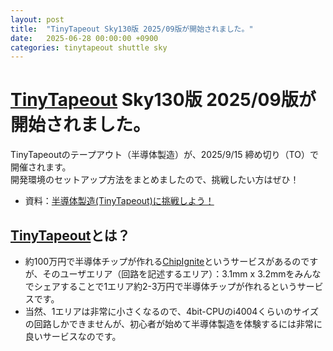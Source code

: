 ```yaml
---
layout: post
title:  "TinyTapeout Sky130版 2025/09版が開始されました。"
date:   2025-06-28 00:00:00 +0900
categories: tinytapeout shuttle sky
---
```


# [TinyTapeout](https://tinytapeout.com) Sky130版 2025/09版が開始されました。
TinyTapeoutのテープアウト（半導体製造）が、2025/9/15 締め切り（TO）で開催されます。  
開発環境のセットアップ方法をまとめましたので、挑戦したい方はぜひ！  

- 資料：[半導体製造(TinyTapeout)に挑戦しよう！](./assets/presentation/2025/ISHIKAI_TinyTapeout_sky130_2025.pdf)


## [TinyTapeout](https://tinytapeout.com)とは？
- 約100万円で半導体チップが作れる[ChipIgnite](https://efabless.com/)というサービスがあるのですが、そのユーザエリア（回路を記述するエリア）：3.1mm x 3.2mmをみんなでシェアすることで1エリア約2-3万円で半導体チップが作れるというサービスです。  
- 当然、1エリアは非常に小さくなるので、4bit-CPUのi4004くらいのサイズの回路しかできませんが、初心者が始めて半導体製造を体験するには非常に良いサービスなのです。  

